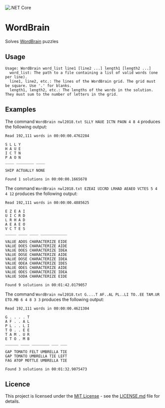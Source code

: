 ![.NET Core](https://github.com/stogle/WordBrain/workflows/.NET%20Core/badge.svg)

# WordBrain
Solves [WordBrain](https://www.maginteractive.com/games/wordbrain/) puzzles

## Usage
    Usage: WordBrain word_list line1 [line2 ...] length1 [length2 ...]
      word_list: The path to a file containing a list of valid words (one per line).
      line1, line2, etc.: The lines of the WordBrain grid. The grid must be square. Use '.' for blanks.
      length1, length2, etc.: The lengths of the words in the solution. They must sum to the number of letters in the grid.

## Examples

The command `WordBrain nwl2018.txt SLLY HAUE ICTN PAON 4 8 4` produces the following output:

    Read 192,111 words in 00:00:00.4762284

    S L L Y
    H A U E
    I C T N
    P A O N
    ____ ________ ____

    SHIP ACTUALLY NONE

    Found 1 solutions in 00:00:00.1665678

The command `WordBrain nwl2018.txt EZEAI UICRD LRHAD AEAEO VCTES 5 4 4 12` produces the following output:

    Read 192,111 words in 00:00:00.4885625
    
    E Z E A I
    U I C R D
    L R H A D
    A E A E O
    V C T E S
    _____ ____ ____ ____________
    
    VALUE ADOS CHARACTERIZE EIDE
    VALUE DOES CHARACTERIZE AIDE
    VALUE DOES CHARACTERIZE IDEA
    VALUE DOSE CHARACTERIZE AIDE
    VALUE DOSE CHARACTERIZE IDEA
    VALUE ODEA CHARACTERIZE IDES
    VALUE ODES CHARACTERIZE AIDE
    VALUE ODES CHARACTERIZE IDEA
    VALUE SODA CHARACTERIZE EIDE
    
    Found 9 solutions in 00:01:42.0179057

The command `WordBrain nwl2018.txt G....T AF..AL PL..LI TO..EE TAM.UR ETO.MB 6 4 8 3 3` produces the following output:

    Read 192,111 words in 00:00:00.4621304
    
    G . . . . T
    A F . . A L
    P L . . L I
    T O . . E E
    T A M . U R
    E T O . M B
    ______ ____ ________ ___ ___
    
    GAP TOMATO FELT UMBRELLA TIE
    GAP TOMATO UMBRELLA TIE LEFT
    FAG ATOP MOTTLE UMBRELLA TIE
    
    Found 3 solutions in 00:01:32.9075473

## Licence
This project is licensed under the [MIT License](http://opensource.org/licenses/mit-license.php) - see the [LICENSE.md](LICENSE.md) file for details.
